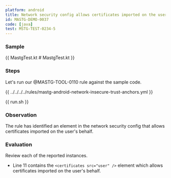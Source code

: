 ```yaml
---
platform: android
title: Network security config allows certificates imported on the user's behalf
id: MASTG-DEMO-0037
code: [java]
test: MSTG-TEST-0234-5
---
```


### Sample

{{ MastgTest.kt # MastgTest.kt }}

### Steps

Let's run our @MASTG-TOOL-0110 rule against the sample code.

{{ ../../../../rules/mastg-android-network-insecure-trust-anchors.yml }}

{{ run.sh }}

### Observation

The rule has identified an element in the network security config that allows certificates imported on the user's behalf.

### Evaluation

Review each of the reported instances.

- Line 11 contains the `<certificates src="user" />` element which allows certificates imported on the user's behalf. 